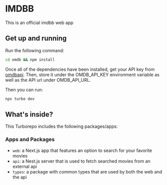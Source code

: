 # IMDBB

This is an official imdbb web app

## Get up and running

Run the following command:

```sh
cd omdb && npm install
```

Once all of the dependencies have been installed, get your API key from [omdbapi](https://www.omdbapi.com).
Then, store it under the OMDB_API_KEY environment variable as well as the API url under OMDB_API_URL.

Then you can run:
```sh
npx turbo dev
```

## What's inside?

This Turborepo includes the following packages/apps:

### Apps and Packages

- `web`: a Next.js app that features an option to search for your favorite movies
- `api`: a Nest.js server that is used to fetch searched movies from an external api
- `types`: a package with common types that are used by both the web and the api
